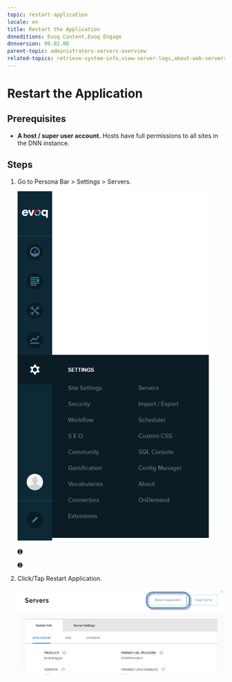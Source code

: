 ```yaml
---
topic: restart-application
locale: en
title: Restart the Application
dnneditions: Evoq Content,Evoq Engage
dnnversion: 09.02.00
parent-topic: administrators-servers-overview
related-topics: retrieve-system-info,view-server-logs,about-web-servers
---
```


# Restart the Application

## Prerequisites

*   **A host / super user account.** Hosts have full permissions to all sites in the DNN instance.

## Steps

1.  Go to Persona Bar \> Settings \> Servers.
    
    ![Persona Bar > Settings > Servers](img/scr-pbar-host-Settings-E91.png)
    
    ➊
    
    ➋
    
2.  Click/Tap Restart Application.
    
      
    
    ![](img/scr-Servers-buttons-RestartApplication.png)
